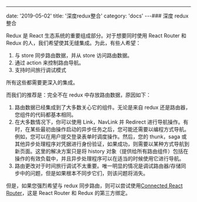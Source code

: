 ---
date: '2019-05-02'
title: '深度redux整合'
category: 'docs'
---### 深度 redux 整合

Redux 是 React 生态系统的重要组成部分。对于想要同时使用 React Router 和 Redux 的人，我们希望使其无缝集成。为此，有些人希望：

1. 与 store 同步路由数据，并从 store 访问路由数据。
2. 通过 action 来控制路由导航。
3. 支持时间旅行调试模式

所有这些都需要更深入的集成。

而我们的推荐是：完全不在 redux 中存放路由数据，原因如下：

1. 路由数据已经集成到了大多数关心它的组件。无论是来自 redux 还是路由器，您组件的代码都基本相同。
2. 在大多数情况下，你可以使用 Link，NavLink 并 Redirect 进行导航操作。有时，在某些最初由操作启动的异步任务之后，您可能还需要以编程方式导航。例如，您可以在用户提交登录表单时调度操作。然后，您的 thunk，saga 或其他异步处理程序对凭据进行身份验证，如果成功，则需要以某种方式导航到新页面。这里的解决方案只是将 history 对象（提供给所有路由组件）包括在操作的有效负载中，并且异步处理程序可以在适当的时候使用它进行导航。
3. 路由更改对于时间旅行调试不太重要。唯一明显的情况是调试路由器/存储同步中的问题，但是如果根本不同步它们，则该问题将消失。

但是，如果您强烈希望与 redux 同步路由，则可以尝试使用[Connected React Router](https://github.com/supasate/connected-react-router)，这是 React Router 和 Redux 的第三方绑定。
